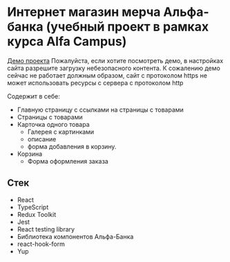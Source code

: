 # Интернет магазин мерча Альфа-банка (учебный проект в рамках курса Alfa Campus)
[Демо проекта](https://unnastasya.github.io)
Пожалуйста, если хотите посмотреть демо, в настройках сайта разрешите загрузку небезопасного контента. К сожалению демо сейчас не работает должным образом, сайт с протоколом https не может использовать ресурсы с сервера с протоколом http

Содержит в себе:
* Главную страницу с ссылками на страницы с товарами
* Страницы с товарами
* Карточка одного товара
    * Галерея с картинками
    * описание
    * форма добавления в корзину.
* Корзина
    * Форма оформления заказа

## Стек
* React
* TypeScript 
* Redux Toolkit
* Jest 
* React testing library
* Библиотека компонентов Альфа-Банка
* react-hook-form
* Yup
